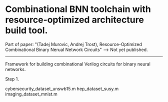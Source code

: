# Combinational BNN toolchain with resource-optimized architecture build tool.

Part of paper: "(Tadej Murovic, Andrej Trost), Resource-Optimized Combinational Binary Nerual Network Circuits"
--> Not yet published.


------------------------------------------------------------------------------------------------------------------
Framework for building combinational Verilog circuits for binary neural networks.




Step 1. 



cybersecurity_dataset_unswb15.m hep_dataset_susy.m imaging_dataset_mnist.m

